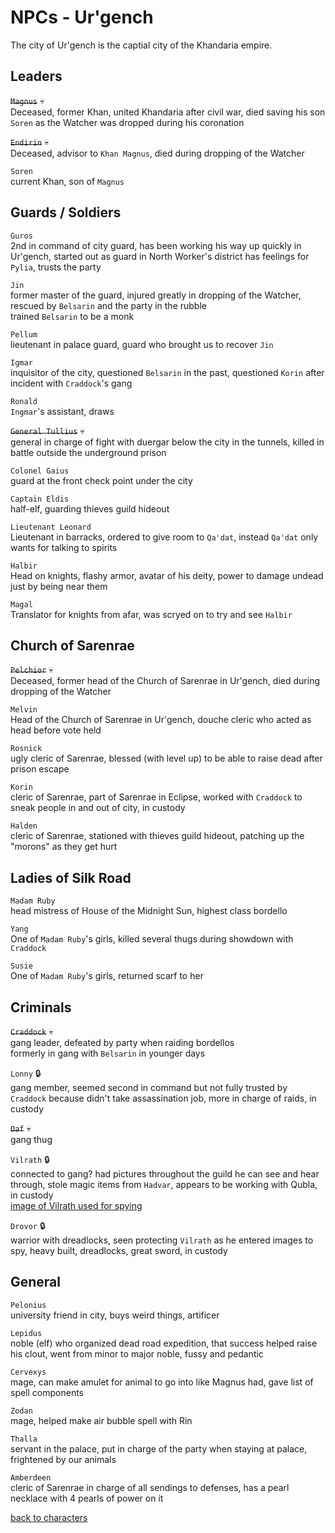 # NPCs - Ur'gench

The city of Ur'gench is the captial city of the Khandaria empire.  

## Leaders

~~`Magnus`~~ 💀  
Deceased, former Khan, united Khandaria after civil war, died saving his son `Soren` as the Watcher was dropped during his coronation

~~`Endirin`~~ 💀  
Deceased, advisor to `Khan Magnus`, died during dropping of the Watcher  

`Soren`  
current Khan, son of `Magnus`  


## Guards / Soldiers

`Guros`  
2nd in command of city guard, has been working his way up quickly in Ur'gench, started out as guard in North Worker's district
has feelings for `Pylia`, trusts the party  

`Jin`  
former master of the guard, injured greatly in dropping of the Watcher, rescued by `Belsarin` and the party in the rubble  
trained `Belsarin` to be a monk  

`Pellum`  
lieutenant in palace guard, guard who brought us to recover `Jin`  

`Igmar`  
inquisitor of the city, questioned `Belsarin` in the past, questioned `Korin` after incident with `Craddock`'s gang  

`Ronald`  
`Ingmar`'s assistant, draws  

~~`General Tullius`~~ 💀  
general in charge of fight with duergar below the city in the tunnels, killed in battle outside the underground prison  

`Colonel Gaius`  
guard at the front check point under the city  

`Captain Eldis`  
half-elf, guarding thieves guild hideout  

`Lieutenant Leonard`  
Lieutenant in barracks, ordered to give room to `Qa'dat`, instead `Qa'dat` only wants for talking to spirits  

`Halbir`  
Head on knights, flashy armor, avatar of his deity, power to damage undead just by being near them    

`Magal`  
Translator for knights from afar, was scryed on to try and see `Halbir`    


## Church of Sarenrae  

~~`Pelchior`~~ 💀  
Deceased, former head of the Church of Sarenrae in Ur'gench, died during dropping of the Watcher  

`Melvin`  
Head of the Church of Sarenrae in Ur'gench, douche cleric who acted as head before vote held  

`Rosnick`  
ugly cleric of Sarenrae, blessed (with level up) to be able to raise dead after prison escape  

`Korin`  
cleric of Sarenrae, part of Sarenrae in Eclipse, worked with `Craddock` to sneak people in and out of city, in custody  

`Halden`  
cleric of Sarenrae, stationed with thieves guild hideout, patching up the "morons" as they get hurt  


## Ladies of Silk Road

`Madam Ruby`  
head mistress of House of the Midnight Sun, highest class bordello  

`Yang`  
One of `Madam Ruby`'s girls, killed several thugs during showdown with `Craddock`  

`Susie`  
One of `Madam Ruby`'s girls, returned scarf to her  


## Criminals

~~`Craddock`~~ 💀  
gang leader, defeated by party when raiding bordellos  
formerly in gang with `Belsarin` in younger days  

`Lonny` 🔒  
gang member, seemed second in command but not fully trusted by `Craddock` because didn't take assassination job, more in charge of raids, in custody  

~~`Oaf`~~ 💀  
gang thug  

`Vilrath` 🔒  
connected to gang? had pictures throughout the guild he can see and hear through, stole magic items from `Hadvar`, appears to be working with Qubla, in custody  
[image of Vilrath used for spying](/assets/hidden-face.webp)  

`Drovor` 🔒  
warrior with dreadlocks, seen protecting `Vilrath` as he entered images to spy, heavy built, dreadlocks, great sword, in custody  

## General

`Pelonius`  
university friend in city, buys weird things, artificer  

`Lepidus`  
noble (elf) who organized dead road expedition, that success helped raise his clout, went from minor to major noble, fussy and pedantic  

`Cervexys`  
mage, can make amulet for animal to go into like Magnus had, gave list of spell components  

`Zodan`  
mage, helped make air bubble spell with Rin  

`Thalla`  
servant in the palace, put in charge of the party when staying at palace, frightened by our animals  

`Amberdeen`  
cleric of Sarenrae in charge of all sendings to defenses, has a pearl necklace with 4 pearls of power on it  

[back to characters](/characters/README.md#npcs)
